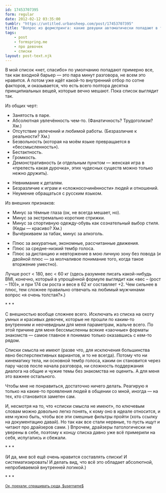 ```yaml
---
id: 17453707395
form: regular
date: 2012-02-12 03:35:00
tumblr: "https://untitled.urbansheep.com/post/17453707395"
title: "Вопрос из формспринга: какие девушки автоматически попадают в твой список «НЕТ»?"
tags:
    - post
    - formspring.me
    - про девочек
    - списки
layout: post-text.njk
---
```


<p>В мой список «нет, спасибо» по умолчанию попадают примерно все, так как входной барьер — это пара минут разговора, не всем это нравится. А потом уже идёт какой-то внутренний отбор по сотне факторов, и оказывается, что есть всего полтора десятка принципиальных вещей, которые вечно мешают. Пока список выглядит так.</p>

<p>Из общих черт:</p>

<ul><li>Занятость в паре.</li>
<li>Абсолютная увлечённость чем-то. (Фанатичность? Трудоголизм? Хм.)</li>
<li>Отсутствие увлечений и любимой работы. (Безразличие к реальности? Хм.)</li>
<li>Безвольность (которая на моём языке превращается в «бессмысленность»).</li>
<li>Бестактность.</li>
<li>Громкость.</li>
<li>Демонстративность (и отдельным пунктом — женская игра в «прелесть какая дурочка», этих чудесных существ можно только нежно дружить).</li>
</ul><ul><li>Невнимание к деталям.</li>
<li>Безразличие к играм и «сложносочинённости» людей и отношений.</li>
<li>Неумение обращаться с русским языком.</li>
</ul><p>Из внешних признаков:</p>

<ul><li>Минус за тёмные глаза (ок, не всегда мешает, но).</li>
<li>Минус за экстремально короткие стрижки.</li>
<li>Минус за спортивную одежду-обувь как сознательный выбор стиля. (Кеды — красиво? Хм.)</li>
<li>Вычёркиваем за табак, минус за алкоголь.</li>
</ul><ul><li>Плюс за аккуратные, экономные, рассчитанные движения.</li>
<li>Плюс за средне-низкий тембр голоса.</li>
<li>Плюс за дистанцию и невторжение в мою личную зону без повода (и двойной плюс — за молчаливое понимание того, когда такое вторжение уместно).</li>
</ul><p>Лучше рост &lt; 180, вес &lt; 60 кг (здесь разумнее писать какой-нибудь BMI, конечно, который в упрощённой формуле выглядит как «вес – (рост – 110)», и при 174 см роста и весе в 62 кг составляет +2. Чем сильнее в плюс, тем сложнее правильно отвечать на любимый мужчинами вопрос «я очень толстая?».)</p>

<p class="splitter">* * *</p>

<p>С внешностью вообще сложнее всего. Исключать из списка на охоту умных и красивых девочек, которые не прошли по каким-то внутренним и неочевидным для меня параметрам, жальче всего. По этой причине для меня бессмысленны всякие «заочные» форматы знакомств — самое главное я понимаю только оказавшись с кем-то рядом.</p>

<p>Списки смысла не имеют (разве что, для исключения большинства явно бесперспективных вариантов, и то не всегда). Потому что ни кинематику тела, ни основной тембр голоса, каким он становится через пару часов после начала разговора, ни сложность поддержания диалога на общие и чужие темы без знакомства не оценить. А для меня это важнее остального.</p>

<p>Чтобы мне не понравиться, достаточно ничего делать. Реагирую я только на какие-то проявления людей в общении со мной, иногда — на тех, кто становится заметен сам.</p>

<p>И, несмотря на то, что «списки смысла не имеют», по ключевым словам можно довольно легко понять, к кому оно в идеале относится, и кем нужно быть, чтобы все эти смешные фильтры пройти (хоть ссылку на документацию давай). Но так как все стали нервные, то пусть ищут и читают про драйзеров сами. ) Впрочем, драйзеры патологически не уверены в себе, поэтому к концу списка давно уже всё примерили на себя, испугались и сбежали.</p>

<p class="splitter">* * *</p>

<p>(И да, мне всё ещё очень нравится составлять списки! И систематизировать! И делать вид, что всё это обладает абсолютной, непробиваемой внутренней логикой.)</p>

<p class="splitter">* * *</p>

<p class="formspringmeFooter">
    <small><a href="http://www.formspring.me/urbansheep?utm_medium=social&amp;utm_source=tumblr&amp;utm_campaign=shareanswer">Ок, поехали: спрашивать сюда, $username$</a></small>
</p>


